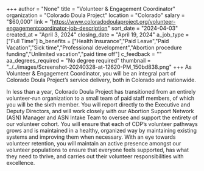 +++
author = "None"
title = "Volunteer & Engagement Coordinator"
organization = "Colorado Doula Project"
location = "Colorado"
salary = "$60,000"
link = "https://www.coloradodoulaproject.org/volunteer-engagementcoordinator-job-description"
sort_date = "2024-04-03"
created_at = "April 3, 2024"
closing_date = "April 19, 2024"
a_job_type = ["Full Time"]
b_benefits = ["Health Insurance","Paid Leave","Paid Vacation","Sick time","Professional development","Abortion procedure funding","Unlimited vacation","paid time off"]
c_feedback = ""
aa_degrees_required = "No degree required"
thumbnail = "../../images/Screenshot-20240328-at-12620-PM_150bd838.png"
+++
As Volunteer & Engagement Coordinator, you will be an integral part of Colorado Doula Project’s service delivery, both in Colorado and nationwide. 

In less than a year, Colorado Doula Project has transitioned from an entirely volunteer-run organization to a small team of paid staff members, of which you will be the sixth member. You will report directly to the Executive and Deputy Directors, and will work closely with our Abortion Support Network (ASN) Manager and ASN Intake Team to oversee and support the entirety of our volunteer cohort. You will ensure that each of CDP’s volunteer pathways grows and is maintained in a healthy, organized way by maintaining existing systems and improving them when necessary. With an eye towards volunteer retention, you will maintain an active presence amongst our volunteer populations to ensure that everyone feels supported, has what they need to thrive, and carries out their volunteer responsibilities with excellence.